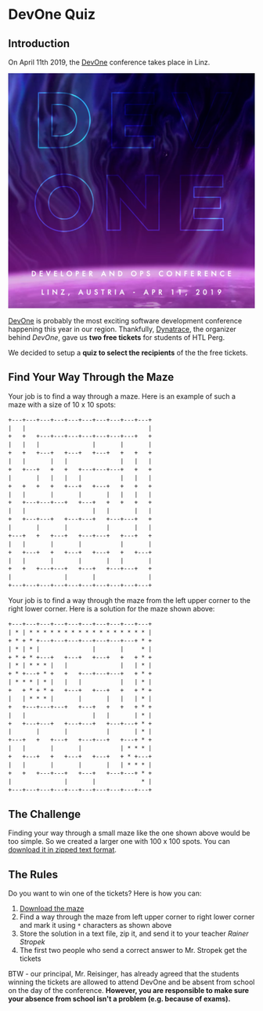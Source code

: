 # DevOne Quiz

## Introduction

On April 11th 2019, the [DevOne](https://devone.at/) conference takes place in Linz.

![DevOne Logo](devone-logo.png)

[DevOne](https://devone.at/) is probably the most exciting software development conference happening this year in our region. Thankfully, [Dynatrace](https://www.dynatrace.com/), the organizer behind *DevOne*, gave us **two free tickets** for students of HTL Perg.

We decided to setup a **quiz to select the recipients** of the the free tickets.

## Find Your Way Through the Maze

Your job is to find a way through a maze. Here is an example of such a maze with a size of 10 x 10 spots:

```txt
+---+---+---+---+---+---+---+---+---+---+
|   |                                   |
+   +   +---+---+---+---+---+---+---+   +
|   |   |               |       |       |
+   +   +---+   +---+   +---+   +   +   +
|   |       |   |               |   |   |
+   +---+   +   +   +---+---+---+   +   +
|       |   |   |   |           |   |   |
+   +   +   +   +---+   +---+   +   +   +
|   |       |       |       |   |   |   |
+   +---+---+---+   +---+   +   +   +   +
|   |                   |   |       |   |
+   +---+---+   +---+---+   +---+---+   +
|       |       |           |       |   |
+---+   +   +---+   +---+---+   +---+   +
|   |       |       |           |       |
+   +---+   +   +---+   +---+   +   +---+
|   |       |       |       |   |       |
+   +   +---+---+   +---+   +---+---+   +
|               |       |               |
+---+---+---+---+---+---+---+---+---+---+
```

Your job is to find a way through the maze from the left upper corner to the right lower corner. Here is a solution for the maze shown above:

```txt
+---+---+---+---+---+---+---+---+---+---+
| * | * * * * * * * * * * * * * * * * * |
+ * + * +---+---+---+---+---+---+---+ * +
| * | * |               |       |     * |
+ * + * +---+   +---+   +---+   +   + * +
| * | * * * |   |               |   | * |
+ * +---+ * +   +   +---+---+---+   + * +
| * * * | * |   |   |           |   | * |
+   + * + * +   +---+   +---+   +   + * +
|   | * * * |       |       |   |   | * |
+   +---+---+---+   +---+   +   +   + * +
|   |                   |   |       | * |
+   +---+---+   +---+---+   +---+---+ * +
|       |       |           |       | * |
+---+   +   +---+   +---+---+   +---+ * +
|   |       |       |           | * * * |
+   +---+   +   +---+   +---+   + * +---+
|   |       |       |       |   | * * * |
+   +   +---+---+   +---+   +---+---+ * +
|               |       |             * |
+---+---+---+---+---+---+---+---+---+---+
```

## The Challenge

Finding your way through a small maze like the one shown above would be too simple. So we created a larger one with 100 x 100 spots. You can [download it in zipped text format](maze.zip).

## The Rules

Do you want to win one of the tickets? Here is how you can:

1. [Download the maze](maze.zip)
1. Find a way through the maze from left upper corner to right lower corner and mark it using `*` characters as shown above
1. Store the solution in a text file, zip it, and send it to your teacher *Rainer Stropek*
1. The first two people who send a correct answer to Mr. Stropek get the tickets

BTW - our principal, Mr. Reisinger, has already agreed that the students winning the tickets are allowed to attend DevOne and be absent from school on the day of the conference. **However, you are responsible to make sure your absence from school isn't a problem (e.g. because of exams).**
